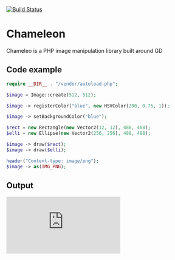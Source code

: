 [![Build Status](https://travis-ci.org/webD97/chameleon.svg?branch=master)](https://travis-ci.org/webD97/chameleon)
# Chameleon
Chameleo is a PHP image manipulation library built around GD

## Code example
```php
require __DIR__ . "/vendor/autoload.php";

$image = Image::create(512, 512);

$image -> registerColor("blue", new HSVColor(200, 0.75, 1));

$image -> setBackgroundColor("blue");

$rect = new Rectangle(new Vector2(12, 12), 488, 488);
$elli = new Ellipse(new Vector2(256, 256), 488, 488);

$image -> draw($rect);
$image -> draw($elli);

header("Content-type: image/png");
$image -> as(IMG_PNG);
```

## Output
![PHP Output](http://chameleon.webd97.de/index.php)
